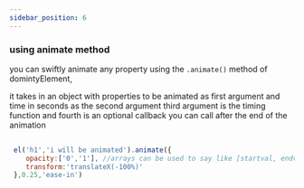 ```yaml
---
sidebar_position: 6
---
```



### using animate method

you can swiftly animate any property using the `.animate()` method of domintyElement,

it takes in an object with properties to be animated as first argument and time in seconds as the second argument third argument is the timing function and fourth is an optional callback you can call after the end of the animation


```js
 
 el('h1','i will be animated').animate({
    opacity:['0','1'], //arrays can be used to say like [startval, endval] for any prop
    transform:'translateX(-100%)'
 },0.25,'ease-in')



